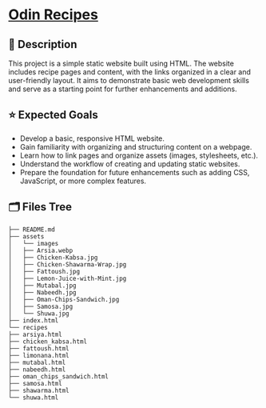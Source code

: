 # [Odin Recipes](https://1evity.github.io/odin-recipes/)

## 📝 Description

This project is a simple static website built using HTML. The website includes recipe pages and content, with the links organized in a clear and user-friendly layout. It aims to demonstrate basic web development skills and serve as a starting point for further enhancements and additions.

## ⭐️ Expected Goals

- Develop a basic, responsive HTML website.
- Gain familiarity with organizing and structuring content on a webpage.
- Learn how to link pages and organize assets (images, stylesheets, etc.).
- Understand the workflow of creating and updating static websites.
- Prepare the foundation for future enhancements such as adding CSS, JavaScript, or more complex features.

## 🗂️ Files Tree

```
├── README.md
├── assets
│   └── images
│   ├── Arsia.webp
│   ├── Chicken-Kabsa.jpg
│   ├── Chicken-Shawarma-Wrap.jpg
│   ├── Fattoush.jpg
│   ├── Lemon-Juice-with-Mint.jpg
│   ├── Mutabal.jpg
│   ├── Nabeedh.jpg
│   ├── Oman-Chips-Sandwich.jpg
│   ├── Samosa.jpg
│   └── Shuwa.jpg
├── index.html
└── recipes
├── arsiya.html
├── chicken_kabsa.html
├── fattoush.html
├── limonana.html
├── mutabal.html
├── nabeedh.html
├── oman_chips_sandwich.html
├── samosa.html
├── shawarma.html
└── shuwa.html
```
